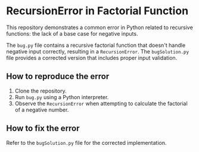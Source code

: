 # RecursionError in Factorial Function

This repository demonstrates a common error in Python related to recursive functions: the lack of a base case for negative inputs.

The `bug.py` file contains a recursive factorial function that doesn't handle negative input correctly, resulting in a `RecursionError`. The `bugSolution.py` file provides a corrected version that includes proper input validation.

## How to reproduce the error

1. Clone the repository.
2. Run `bug.py` using a Python interpreter.
3. Observe the `RecursionError` when attempting to calculate the factorial of a negative number.

## How to fix the error

Refer to the `bugSolution.py` file for the corrected implementation.